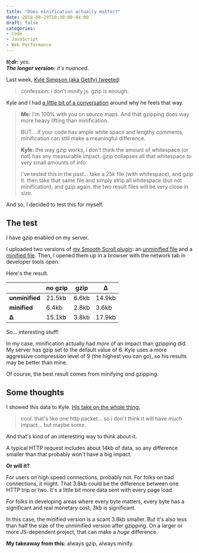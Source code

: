 ```yaml
---
title: "Does minification actually matter?"
date: 2018-08-29T10:30:00-04:00
draft: false
categories:
- Code
- JavaScript
- Web Performance
---
```


_**tl;dr:** yes._<br>
_**The longer version:** it's nuanced._

Last week, [Kyle Simpson (aka Getify) tweeted](https://twitter.com/getify/status/1032857003675340800):

> confession: i don't minify js. gzip is enough.

Kyle and I had [a little bit of a conversation](https://twitter.com/ChrisFerdinandi/status/1032995871556857856) around why he feels that way.

> **Me:** I'm 100% with you on source maps. And that gzipping does way more heavy lifting than minification.
>
> BUT... if your code has ample white space and lengthy comments, minification can still make a meaningful difference.
>
> **Kyle:** the way gzip works, i don't think the amount of whitespace (or not) has any measurable impact. gzip collapses all that whitespace to very small amounts of info.
>
> i've tested this in the past... take a 25k file (with whitespace), and gzip it. then take that same file and simply strip all whitespace (but not minification), and gzip again. the two result files will be very close in size.

And so, I decided to test this for myself.

## The test

I have gzip enabled on my server.

I uploaded two versions of [my Smooth Scroll plugin](https://github.com/cferdinandi/smooth-scroll): an [unminified file](https://gomakethings.com/_test/smooth-scroll.polyfills.js) and a [minified file](https://gomakethings.com/_test/smooth-scroll.polyfills.min.js). Then, I opened them up in a browser with the network tab in developer tools open.

Here's the result.

|                | no gzip | gzip  | Δ      |
|----------------|---------|-------|--------|
| **unminified** | 21.5kb  | 6.6kb | 14.9kb |
| **minified**   | 6.4kb   | 2.8kb | 3.6kb  |
| **Δ**          | 15.1kb  | 3.8kb | 17.9kb |

So... interesting stuff!

In my case, minification actually had *more* of an impact than gzipping did. My server has gzip set to the default value of 6. Kyle uses a more aggressive compression level of 9 (the highest you can go), so his results may be better than mine.

Of course, the best result comes from minifying *and* gzipping.

## Some thoughts

I showed this data to Kyle. [His take on the whole thing:](https://twitter.com/getify/status/1033078184303120386)

> cool. that's like one http packet... so i don't think it will have much impact... but maybe some.

And that's kind of an interesting way to think about it.

A typical HTTP request includes about 14kb of data, so any difference smaller than that probably won't have a big impact.

**Or will it?**

For users on high speed connections, probably not. For folks on bad connections, it might. That 3.8kb could be the difference between one HTTP trip or two. It's a little bit more data sent with every page load.

For folks in developing areas where every byte matters, every byte has a significant and real monetary cost, 3kb is significant.

In this case, the minified version is a scant 3.8kb smaller. But it's also less than half the size of the unminified version after gzipping. On a larger or more JS-dependent project, that can make a *huge* difference.

**My takeaway from this:** always gzip, always minify.